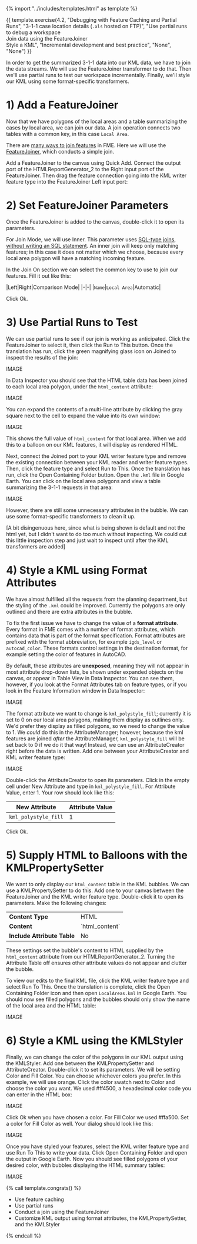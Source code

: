 {% import "../includes/templates.html" as template %}

{{ template.exercise(4.2,
               "Debugging with Feature Caching and Partial Runs",
               "3-1-1 case location details (<code>.xls</code> hosted on FTP)",
               "Use partial runs to debug a workspace<br>Join data using the FeatureJoiner<br>Style a KML",
               "Incremental development and best practice",
               "None",
               "None")
}}

In order to get the summarized 3-1-1 data into our KML data, we have to join the data streams. We will use the FeatureJoiner transformer to do that. Then we'll use partial runs to test our workspace incrementally. Finally, we'll style our KML using some format-specific transformers.

# 1) Add a FeatureJoiner

Now that we have polygons of the local areas and a table summarizing the cases by local area, we can join our data. A join operation connects two tables with a common key, in this case `Local Area`.

There are [many ways to join features](https://knowledge.safe.com/articles/34619/working-with-database-transformers-1.html) in FME. Here we will use the [FeatureJoiner](http://docs.safe.com/fme/html/FME_Desktop_Documentation/FME_Transformers/Transformers/featurejoiner.htm), which conducts a simple join.

Add a FeatureJoiner to the canvas using Quick Add. Connect the output port of the HTMLReportGenerator_2 to the Right input port of the FeatureJoiner. Then drag the feature connection going into the KML writer feature type into the FeatureJoiner Left input port:

# 2) Set FeatureJoiner Parameters

Once the FeatureJoiner is added to the canvas, double-click it to open its parameters.

For Join Mode, we will use Inner. This parameter uses [SQL-type joins, without writing an SQL statement](http://docs.safe.com/fme/html/FME_Desktop_Documentation/FME_Transformers/Transformers/featurejoiner.htm). An inner join will keep only matching features; in this case it does not matter which we choose, because every local area polygon will have a matching incoming feature.

In the Join On section we can select the common key to use to join our features. Fill it out like this:

|Left|Right|Comparison Mode|
|-|-|
|`Name`|`Local Area`|Automatic|

Click Ok.

# 3) Use Partial Runs to Test

We can use partial runs to see if our join is working as anticipated. Click the FeatureJoiner to select it, then click the Run to This button. Once the translation has run, click the green magnifying glass icon on Joined to inspect the results of the join:

IMAGE

In Data Inspector you should see that the HTML table data has been joined to each local area polygon, under the `html_content` attribute:

IMAGE

You can expand the contents of a multi-line attribute by clicking the gray square next to the cell to expand the value into its own window:

IMAGE

This shows the full value of `html_content` for that local area. When we add this to a balloon on our KML features, it will display as rendered HTML.

Next, connect the Joined port to your KML writer feature type and remove the existing connection between your KML reader and writer feature types. Then, click the feature type and select Run to This. Once the translation has run, click the Open Containing Folder button. Open the `.kml` file in Google Earth. You can click on the local area polygons and view a table summarizing the 3-1-1 requests in that area:

IMAGE

However, there are still some unnecessary attributes in the bubble. We can use some format-specific transformers to clean it up.

[A bit disingenuous here, since what is being shown is default and not the html yet, but I didn't want to do too much without inspecting. We could cut this little inspection step and just wait to inspect until after the KML transformers are added]

<!-- 18 min to here -->

# 4) Style a KML using Format Attributes

We have almost fulfilled all the requests from the planning department, but the styling of the `.kml` could be improved. Currently the polygons are only outlined and there are extra attributes in the bubble.

To fix the first issue we have to change the value of a **format attribute**. Every format in FME comes with a number of format attributes, which contains data that is part of the format specification. Format attributes are prefixed with the format abbreviation, for example `igds_level` or `autocad_color`. These formats control settings in the destination format, for example setting the color of features in AutoCAD.

By default, these attributes are **unexposed**, meaning they will not appear in most attribute drop-down lists, be shown under expanded objects on the canvas, or appear in Table View in Data Inspector. You can see them, however, if you look at the Format Attributes tab on feature types, or if you look in the Feature Information window in Data Inspector:

IMAGE

The format attribute we want to change is `kml_polystyle_fill`; currently it is set to 0 on our local area polygons, making them display as outlines only. We'd prefer they display as filled polygons, so we need to change the value to 1. We _could_ do this in the AttributeManager; however, because the kml features are joined _after_ the AttributeManager, `kml_polystyle_fill` will be set back to 0 if we do it that way! Instead, we can use an AttributeCreator right before the data is written. Add one between your AttributeCreator and KML writer feature type:

IMAGE

Double-click the AttributeCreator to open its parameters. Click in the empty cell under New Attribute and type in `kml_polystyle_fill`. For Attribute Value, enter 1. Your row should look like this:

|New Attribute|Attribute Value|
|-|-|
|`kml_polystyle_fill`|1|

Click Ok.

# 5) Supply HTML to Balloons with the KMLPropertySetter

We want to only display our `html_content` table in the KML bubbles. We can use a KMLPropertySetter to do this. Add one to your canvas between the FeatureJoiner and the KML writer feature type. Double-click it to open its parameters. Make the following changes:

<table style="border: 0px">

  <tr>
    <td style="font-weight: bold">Content Type</td>
    <td style="">HTML</td>
  </tr>

  <tr>
    <td style="font-weight: bold">Content</td>
    <td style="">`html_content`</td>
  </tr>

  <tr>
    <td style="font-weight: bold">Include Attribute Table</td>
    <td style="">No</td>
  </tr>

</table>

These settings set the bubble's content to HTML supplied by the `html_content` attribute from our HTMLReportGenerator_2. Turning the Attribute Table off ensures other attribute values do not appear and clutter the bubble.

To view our edits to the final KML file, click the KML writer feature type and select Run To This. Once the translation is complete, click the Open Containing Folder icon and then open `LocalAreas.kml` in Google Earth. You should now see filled polygons and the bubbles should only show the name of the local area and the HTML table:

IMAGE

# 6) Style a KML using the KMLStyler

Finally, we can change the color of the polygons in our KML output using the KMLStyler. Add one between the KMLPropertySetter and AttributeCreator. Double-click it to set its parameters. We will be setting Color and Fill Color. You can choose whichever colors you prefer. In this example, we will use orange. Click the color swatch next to Color and choose the color you want. We used #ff4500, a hexadecimal color code you can enter in the HTML box:

IMAGE

Click Ok when you have chosen a color. For Fill Color we used #ffa500. Set a color for Fill Color as well. Your dialog should look like this:

IMAGE

Once you have styled your features, select the KML writer feature type and use Run To This to write your data. Click Open Containing Folder and open the output in Google Earth. Now you should see filled polygons of your desired color, with bubbles displaying the HTML summary tables:

IMAGE

{% call template.congrats() %}

<ul>
  <li>Use feature caching</li>
  <li>Use partial runs</li>
  <li>Conduct a join using the FeatureJoiner</li>
  <li>Customize KML output using format attributes, the KMLPropertySetter, and the KMLStyler</li>
</ul>

{% endcall %}
